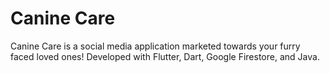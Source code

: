 # Canine Care

Canine Care is a social media application marketed towards your furry faced loved ones! Developed with Flutter, Dart, Google Firestore, and Java.
